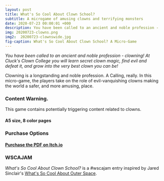 ```yaml
---
layout: post
title: What's So Cool About Clown School?
subtitle: A microgame of amusing clowns and terrifying monsters
date: 2020-07-23 00:00:01 +000
description: You have been called to an ancient and noble profession - clowning! At Cluck's Clown College you will learn secret clown magic, find evil and defeat it, and grow into the very best clown you can be!
img: 20200723-clowns.png
img2:  20200723-clownswide.jpg
fig-caption: What's So Cool About Clown School? A Micro-Game
---
```

*You have been called to an ancient and noble profession - clowning! At Cluck's Clown College you will learn secret clown magic, find evil and defeat it, and grow into the very best clown you can be!*

Clowning is a longstanding and noble profession. A Calling, really. In this micro-game, the players take on the role of evil-vanquishing clowns making the world a safer, and more amusing, place.

### Content Warning.
This game contains potentially triggering content related to clowns.
#### A5 size, 8 color pages

### Purchase Options
#### [Purchase the PDF on Itch.io](https://byemberandash.itch.io/clownschool?ac=TcJ8Df4sVvG)

### WSCAJAM

*What's So Cool About Clown School?* is a #wscajam entry inspired by Jared Sinclair's [What's So Cool About Outer Space](https://s-jared.itch.io/whats-so-cool-about-outer-space).
